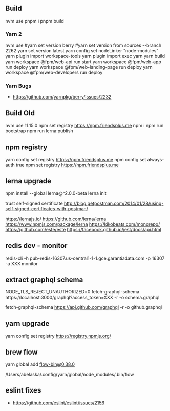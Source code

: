 ## Build

nvm use
pnpm i
pnpm build

### Yarn 2

nvm use
#yarn set version berry
#yarn set version from sources --branch 2262
yarn set version latest
yarn config set nodeLinker "node-modules"
yarn plugin import workspace-tools
yarn plugin import exec
yarn
yarn build
yarn workspace @fpm/web-api run start
yarn workspace @fpm/web-app run deploy
yarn workspace @fpm/web-landing-page run deploy
yarn workspace @fpm/web-developers run deploy

### Yarn Bugs

- https://github.com/yarnpkg/berry/issues/2232

## Build Old

nvm use 11.15.0
npm set registry https://npm.friendsplus.me
npm i
npm run bootstrap
npm run lerna:publish

## npm registry

yarn config set registry https://npm.friendsplus.me
npm config set always-auth true
npm set registry https://npm.friendsplus.me

## lerna upgrade

npm install --global lerna@^2.0.0-beta
lerna init

trust self-signed certificate http://blog.getpostman.com/2014/01/28/using-self-signed-certificates-with-postman/

https://lernajs.io/
https://github.com/lerna/lerna
https://www.npmjs.com/package/lerna
https://kikobeats.com/monorepo/
https://github.com/este/este
https://facebook.github.io/jest/docs/api.html

## redis dev - monitor

redis-cli -h pub-redis-16307.us-central1-1-1.gce.garantiadata.com -p 16307 -a XXX monitor

## extract graphql schema

NODE_TLS_REJECT_UNAUTHORIZED=0 fetch-graphql-schema https://localhost:3000/graphql?access_token=XXX -r -o schema.graphql

fetch-graphql-schema https://api.github.com/graphql -r -o github.graphql

## yarn upgrade

yarn config set registry https://registry.npmjs.org/

## brew flow

yarn global add flow-bin@0.38.0

/Users/abelaska/.config/yarn/global/node_modules/.bin/flow

## eslint fixes

- https://github.com/eslint/eslint/issues/2156

